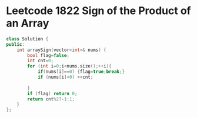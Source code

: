 # Leetcode 1822 Sign of the Product of an Array


```cpp
class Solution {
public:
    int arraySign(vector<int>& nums) {
        bool flag=false;
        int cnt=0;
        for (int i=0;i<nums.size();++i){
            if(nums[i]==0) {flag=true;break;}
            if (nums[i]<0) ++cnt;
            
        }
        if (flag) return 0;
        return cnt%2?-1:1;
    }
};
```
